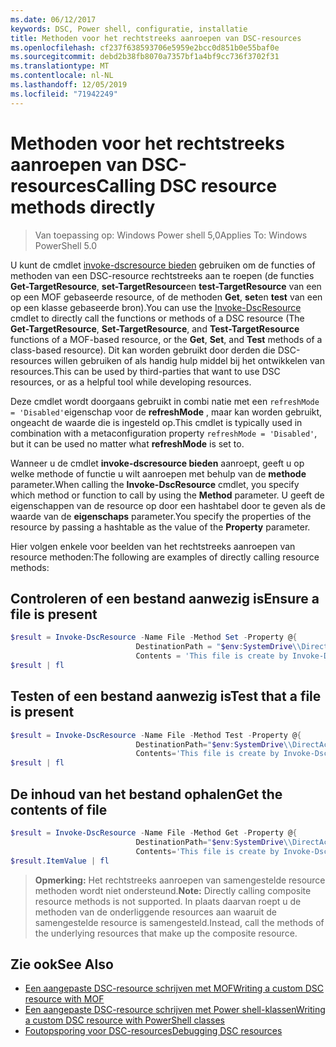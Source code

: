 ```yaml
---
ms.date: 06/12/2017
keywords: DSC, Power shell, configuratie, installatie
title: Methoden voor het rechtstreeks aanroepen van DSC-resources
ms.openlocfilehash: cf237f638593706e5959e2bcc0d851b0e55baf0e
ms.sourcegitcommit: debd2b38fb8070a7357bf1a4bf9cc736f3702f31
ms.translationtype: MT
ms.contentlocale: nl-NL
ms.lasthandoff: 12/05/2019
ms.locfileid: "71942249"
---
```

# <a name="calling-dsc-resource-methods-directly"></a><span data-ttu-id="b43cf-103">Methoden voor het rechtstreeks aanroepen van DSC-resources</span><span class="sxs-lookup"><span data-stu-id="b43cf-103">Calling DSC resource methods directly</span></span>

><span data-ttu-id="b43cf-104">Van toepassing op: Windows Power shell 5,0</span><span class="sxs-lookup"><span data-stu-id="b43cf-104">Applies To: Windows PowerShell 5.0</span></span>

<span data-ttu-id="b43cf-105">U kunt de cmdlet [invoke-dscresource bieden](/powershell/module/PSDesiredStateConfiguration/Invoke-DscResource) gebruiken om de functies of methoden van een DSC-resource rechtstreeks aan te roepen (de functies **Get-TargetResource**, **set-TargetResource**en **test-TargetResource** van een op een MOF gebaseerde resource, of de methoden **Get**, **set**en **test** van een op een klasse gebaseerde bron).</span><span class="sxs-lookup"><span data-stu-id="b43cf-105">You can use the [Invoke-DscResource](/powershell/module/PSDesiredStateConfiguration/Invoke-DscResource) cmdlet to directly call the functions or methods of a DSC resource (The **Get-TargetResource**, **Set-TargetResource**, and **Test-TargetResource** functions of a MOF-based resource, or the **Get**, **Set**, and **Test** methods of a class-based resource).</span></span>
<span data-ttu-id="b43cf-106">Dit kan worden gebruikt door derden die DSC-resources willen gebruiken of als handig hulp middel bij het ontwikkelen van resources.</span><span class="sxs-lookup"><span data-stu-id="b43cf-106">This can be used by third-parties that want to use DSC resources, or as a helpful tool while developing resources.</span></span>

<span data-ttu-id="b43cf-107">Deze cmdlet wordt doorgaans gebruikt in combi natie met een `refreshMode = 'Disabled'`eigenschap voor de **refreshMode** , maar kan worden gebruikt, ongeacht de waarde die is ingesteld op.</span><span class="sxs-lookup"><span data-stu-id="b43cf-107">This cmdlet is typically used in combination with a metaconfiguration property `refreshMode = 'Disabled'`, but it can be used no matter what **refreshMode** is set to.</span></span>

<span data-ttu-id="b43cf-108">Wanneer u de cmdlet **invoke-dscresource bieden** aanroept, geeft u op welke methode of functie u wilt aanroepen met behulp van de **methode** parameter.</span><span class="sxs-lookup"><span data-stu-id="b43cf-108">When calling the **Invoke-DscResource** cmdlet, you specify which method or function to call by using the **Method** parameter.</span></span> <span data-ttu-id="b43cf-109">U geeft de eigenschappen van de resource op door een hashtabel door te geven als de waarde van de **eigenschaps** parameter.</span><span class="sxs-lookup"><span data-stu-id="b43cf-109">You specify the properties of the resource by passing a hashtable as the value of the **Property** parameter.</span></span>

<span data-ttu-id="b43cf-110">Hier volgen enkele voor beelden van het rechtstreeks aanroepen van resource methoden:</span><span class="sxs-lookup"><span data-stu-id="b43cf-110">The following are examples of directly calling resource methods:</span></span>

## <a name="ensure-a-file-is-present"></a><span data-ttu-id="b43cf-111">Controleren of een bestand aanwezig is</span><span class="sxs-lookup"><span data-stu-id="b43cf-111">Ensure a file is present</span></span>

```powershell
$result = Invoke-DscResource -Name File -Method Set -Property @{
                            DestinationPath = "$env:SystemDrive\\DirectAccess.txt";
                            Contents = 'This file is create by Invoke-DscResource'} -Verbose
$result | fl
```

## <a name="test-that-a-file-is-present"></a><span data-ttu-id="b43cf-112">Testen of een bestand aanwezig is</span><span class="sxs-lookup"><span data-stu-id="b43cf-112">Test that a file is present</span></span>

```powershell
$result = Invoke-DscResource -Name File -Method Test -Property @{
                            DestinationPath="$env:SystemDrive\\DirectAccess.txt";
                            Contents='This file is create by Invoke-DscResource'} -Verbose
$result | fl
```

## <a name="get-the-contents-of-file"></a><span data-ttu-id="b43cf-113">De inhoud van het bestand ophalen</span><span class="sxs-lookup"><span data-stu-id="b43cf-113">Get the contents of file</span></span>

```powershell
$result = Invoke-DscResource -Name File -Method Get -Property @{
                            DestinationPath="$env:SystemDrive\\DirectAccess.txt";
                            Contents='This file is create by Invoke-DscResource'} -Verbose
$result.ItemValue | fl
```

><span data-ttu-id="b43cf-114">**Opmerking:** Het rechtstreeks aanroepen van samengestelde resource methoden wordt niet ondersteund.</span><span class="sxs-lookup"><span data-stu-id="b43cf-114">**Note:** Directly calling composite resource methods is not supported.</span></span> <span data-ttu-id="b43cf-115">In plaats daarvan roept u de methoden van de onderliggende resources aan waaruit de samengestelde resource is samengesteld.</span><span class="sxs-lookup"><span data-stu-id="b43cf-115">Instead, call the methods of the underlying resources that make up the composite resource.</span></span>

## <a name="see-also"></a><span data-ttu-id="b43cf-116">Zie ook</span><span class="sxs-lookup"><span data-stu-id="b43cf-116">See Also</span></span>
- [<span data-ttu-id="b43cf-117">Een aangepaste DSC-resource schrijven met MOF</span><span class="sxs-lookup"><span data-stu-id="b43cf-117">Writing a custom DSC resource with MOF</span></span>](../resources/authoringResourceMOF.md)
- [<span data-ttu-id="b43cf-118">Een aangepaste DSC-resource schrijven met Power shell-klassen</span><span class="sxs-lookup"><span data-stu-id="b43cf-118">Writing a custom DSC resource with PowerShell classes</span></span>](../resources/authoringResourceClass.md)
- [<span data-ttu-id="b43cf-119">Foutopsporing voor DSC-resources</span><span class="sxs-lookup"><span data-stu-id="b43cf-119">Debugging DSC resources</span></span>](../troubleshooting/debugResource.md)